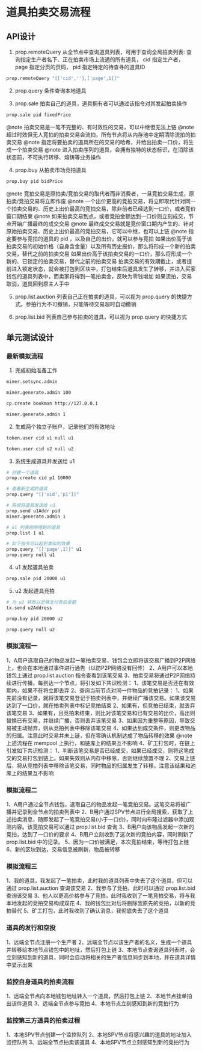 # 道具拍卖交易流程

## API设计

1. prop.remoteQuery     从全节点中查询道具列表，可用于查询全局拍卖列表: 查询指定生产者名下、正在拍卖市场上流通的所有道具， cid 指定生产者， page 指定分页的页码， pid 指定特定的待查寻的道具ID

```bash
prop.remoteQuery "[['cid',''],['page',1]]"
```

2. prop.query           条件查询本地道具

3. prop.sale            拍卖自己的道具，道具拥有者可以通过该指令对其发起拍卖操作

```bash
prop.sale pid fixedPrice
```

@note 拍卖交易是一笔不完整的、有时效性的交易，可以中继但无法上链
@note 超过时效但无人竞拍的拍卖交易会流拍，所有节点将从内存池中定期清除流拍的拍卖交易
@note 指定将要拍卖的道具所在的交易的哈希，并给出拍卖一口价，将生成一个拍卖交易
@note 进入拍卖序列的道具，会拥有独特的状态标识，在消除该状态前，不可执行转移、熔铸等业务操作

4. prop.buy             从拍卖市场竞拍道具

```bash
prop.buy pid bidPrice
```

@note 竞拍交易是原拍卖/竞拍交易的取代者而非消费者，一旦竞拍交易生成，原拍卖/竞拍交易将立即作废
@note 一个出价更高的竞拍交易，将立即取代针对同一个拍卖交易的、历史上出价最高的竞拍交易，除非前者已经达到一口价，或者竞价窗口期结束
@note 如果拍卖交易到点，或者竞拍金额达到一口价则立刻成交，节点开始广播最终的成交交易
@note 最终成交交易就是竞价窗口期内产生的、针对原始拍卖交易、历史上出价最高的竞拍交易，它可以中继，也可以上链
@note
    指定要参与竞拍的道具的 pid ，以及自己的出价，就可以参与竞拍
    如果出价高于该拍卖交易的初始价格（自身含金量）以及所有历史报价，那么将形成一个新的拍卖交易，替代之前的拍卖交易
    如果出价高于该拍卖交易的一口价，那么将形成一个新的、已锁定的拍卖交易，替代之前的拍卖交易
    拍卖交易的有效期截止，或者提前进入锁定状态，就会被打包到区块中，打包结束后道具发生了转移，并进入买家钱包的道具列表中，而卖家将得到一笔拍卖金，反映为零钱增加
    如果流拍，交易取消，道具回到原主人手中

5. prop.list.auction    列表自己正在拍卖的道具，可以视为 prop.query 的快捷方式。参拍行为不可撤销，只能等待交易超时自动撤销

6. prop.list.bid        列表自己参与拍卖的道具，可以视为 prop.query 的快捷方式

## 单元测试设计

### 最新模拟流程
1. 完成初始准备工作

```bash
miner.setsync.admin

miner.generate.admin 100

cp.create bookman http://127.0.0.1

miner.generate.admin 1
```

2. 生成两个独立子账户，记录他们的有效地址

```bash
token.user cid u1 null u1

token.user cid u2 null u2
```

3. 系统生成道具并发送给 u1

```bash
# 创建一个道具
prop.create cid p1 10000

# 查看新生成的道具
prop.query "[['oid','p1']]"

# 系统将道具发送给 u1
prop.send u1Addr pid
miner.generate.admin 1

# u1 列表刚刚得到的道具
prop.list 1 u1

# 如下指令可以起到类似的效果
prop.query "[['page',1]]" u1
prop.query null u1
```

4. u1 发起道具拍卖

```bash
prop.sale pid 20000 u1
```

5. u2 发起道具竞拍

```bash
# 为 u2 转账以足够支付竞拍金额
tx.send u2Address

prop.buy pid 20000 u2

prop.query null u2
```

### 模拟流程一
1、A用户选取自己的物品发起一笔拍卖交易，钱包会立即将该交易广播到P2P网络上，也会在本地通过事件进行通告（以防P2P网络没有回传）
2、A用户可以本地钱包上通过 prop.list.auction 指令查看到该笔交易
3、拍卖交易将通过P2P网络持续进行传播，每到达一个节点，将引发如下共识检测：
    1、该笔交易是否还在有效期内，如果不在将立即丢弃
    2、查询当前节点对同一件物品的竞拍记录：
        1、如果先前没有记录，就将该笔交易登记于拍卖列表中，并继续广播该交易。如果该交易达到了一口价，就在拍卖列表中标记竞拍结束
        2、如果有，但竞拍已结束，就丢弃该笔交易
        3、如果有，且竞拍未结束，则比对该笔交易和已有交易的出价，高出则替换已有交易，并继续广播，否则丢弃该笔交易
    3、如果因为重整等原因，导致交易被主动抛弃，则从竞拍列表中移除该笔交易
    4、如果达到成交条件，则更改物品的归属。注意此时交易并未上链，但在零确认机制达成了物品转移的效果
    @note 上述流程在 mempool 上执行，和链库上的结果互不影响
4、矿工打包时，在链上引发如下共识检测：
    1、判断该笔交易是否已经成交，如果已经成交，则将这笔成交的交易打包到链上。如果失效则从内存中移除，否则继续放置不理
    2、交易上链后，将从竞拍列表中移除该笔交易，同时物品的归属发生了转移。注意该结果和池库上的结果互不影响

### 模拟流程二
1、A用户通过全节点钱包，选取自己的物品发起一笔竞拍交易。这笔交易将被广播并记录到全节点的拍卖列表中
2、B用户通过SPV节点进行全局搜索，获取了上述拍卖消息，随即发起了一笔竞拍交易(小于一口价)，同时向布隆过滤器中添加观测内容。该竞拍交易可以通过 prop.list.bid 查询
3、B用户向该物品发起一次新的竞拍，达到了一口价的要求
4、B用户立刻收到了这次新的竞拍内容，同时刷新了 prop.list.bid 中的记录。
5、因为一口价被满足，本次竞拍结束，等待打包上链
6、新的区块到达，交易信息被刷新，物品被转移

### 模拟流程三
1、我的道具，我发起了一笔拍卖，此时我的道具列表中失去了这个道具，但可以通过 prop.list.auction 查询该交易
2、我参与了竞拍，此时可以通过 prop.list.bid 查询该交易
3、他人以更高价格参与了竞拍，此时我收到了一笔竞拍交易，将与我本地发起的竞拍交易构成双花
4、我的钱包比对后将删除我原先的竞拍，以新的竞拍替代
5、矿工打包，此时我收到了确认消息，我彻底失去了这个道具

### 道具的发行和空投
1、远端全节点注册一个生产者
2、远端全节点以该生产者的名义，生成一个道具并转移给本地节点钱包中的地址，然后打包上链
3、本地节点查询道具列表时，会立刻感知到新的道具，同时会自动将相关的生产者信息同步到本地，并在道具详情中显示出来

### 监控自身道具的拍卖流程
1、远端全节点向本地钱包地址转入一个道具，然后打包上链
2、本地节点挂单拍出该件道具
3、远端全节点参与竞拍
4、本地节点立刻感知到新的竞拍行为

### 监控第三方道具的拍卖过程
1、本地SPV节点创建一个监控队列
2、本地SPV节点将感兴趣的道具的地址加入监控队列
3、远端全节点拍卖该道具
4、本地SPV节点立刻感知到新的竞拍行为
